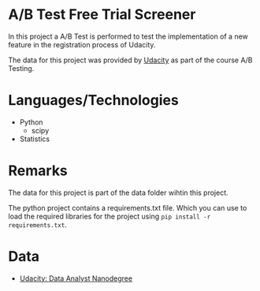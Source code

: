 # A/B Test Free Trial Screener

In this project a A/B Test is performed to test the implementation of a new feature in the registration process of Udacity. 

The data for this project was provided by [Udacity](https://udacity.com) as part of the course A/B Testing.

# Languages/Technologies

* Python 
  * scipy
* Statistics

# Remarks

The data for this project is part of the data folder wihtin this project.

The python project contains a requirements.txt file. Which you can use to load the required libraries for the project using ``pip install -r requirements.txt``.

# Data

* [Udacity: Data Analyst Nanodegree](https://www.udacity.com/course/data-analyst-nanodegree--nd002)
